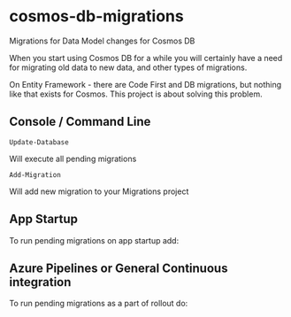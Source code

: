 # cosmos-db-migrations
Migrations for Data Model changes for Cosmos DB



When you start using Cosmos DB for a while you will certainly have a need for migrating old data to new data, and other types of migrations.

On Entity Framework - there are Code First and DB migrations, but nothing like that exists for Cosmos. This project is about solving this problem.



## Console / Command Line

```
Update-Database
```

Will execute all pending migrations


```
Add-Migration
```

Will add new migration to your Migrations project



## App Startup

To run pending migrations on app startup add:


## Azure Pipelines or General Continuous integration

To run pending migrations as a part of rollout do:

